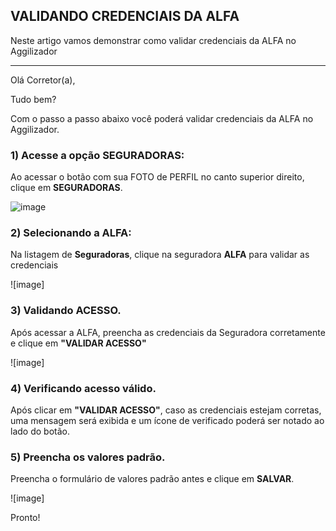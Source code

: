 ## VALIDANDO CREDENCIAIS DA ALFA
Neste artigo vamos demonstrar como validar credenciais da ALFA no Aggilizador

---

Olá Corretor(a),

Tudo bem?

Com o passo a passo abaixo você poderá validar credenciais da ALFA no Aggilizador.

### 1) Acesse a opção SEGURADORAS:

Ao acessar o botão com sua FOTO de PERFIL no canto superior direito, clique em **SEGURADORAS**.

![image](https://conversu-partner-assets.s3.sa-east-1.amazonaws.com/agger/wiki/seguradoras/validando-credenciais/c220eb72-5169-48ab-b4df-330f11a099aa.png)

### 2) Selecionando a ALFA:

Na listagem de **Seguradoras**, clique na seguradora **ALFA** para validar as credenciais

![image]

### 3) Validando ACESSO.

Após acessar a ALFA, preencha as credenciais da Seguradora corretamente e clique em **"VALIDAR ACESSO"**

![image]

### 4) Verificando acesso válido.

Após clicar em **"VALIDAR ACESSO"**, caso as credenciais estejam corretas, uma mensagem será exibida e um ícone de verificado poderá ser notado ao lado do botão.

### 5) Preencha os valores padrão.

Preencha o formulário de valores padrão antes e clique em **SALVAR**.

![image]

Pronto!
